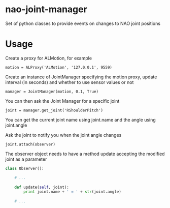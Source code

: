nao-joint-manager
=================

Set of python classes to provide events on changes to NAO joint positions

Usage
=====
Create a proxy for ALMotion, for example

    motion = ALProxy('ALMotion', '127.0.0.1', 9559)

Create an instance of JointManager specifying the motion proxy, update interval (in seconds) and whether to use sensor values or not

    manager = JointManager(motion, 0.1, True)
    
You can then ask the Joint Manager for a specific joint

    joint = manager.get_joint('RShoulderPitch')
    
You can get the current joint name using joint.name and the angle using joint.angle
    
Ask the joint to notify you when the joint angle changes

    joint.attach(observer)

The observer object needs to have a method update accepting the modified joint as a parameter

```python    
class Observer():

	# ...
    
    def update(self, joint):
        print joint.name + ' = ' + str(joint.angle)
        
    # ...
```